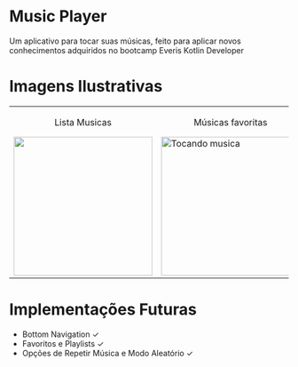 # Music Player

  Um aplicativo para tocar suas músicas, feito para aplicar novos conhecimentos adquiridos no bootcamp Everis Kotlin Developer

# Imagens Ilustrativas
<table align="center">
    <td>
        <p align="center">Lista Musicas</p>
        <img src="https://i.ibb.co/KL27JNx/Whats-App-Image-2021-06-13-at-02-49-33-5.jpg" alt"Lista de músicas" width="250" />
    </td>
    <td>
        <p align="center">Músicas favoritas</p>
        <img src="https://i.ibb.co/4sptDf8/Whats-App-Image-2021-06-13-at-02-49-33-4.jpg" alt="Tocando musica" width="250" />
    </td>
    <td>
        <p align="center">Playlists criadas</p>
        <img src="https://i.ibb.co/YTJjNgY/Whats-App-Image-2021-06-13-at-02-53-40.jpg" alt="Tocando musica" width="250" />
    </td>
    <td>
        <p align="center">Tocando música</p>
        <img src="https://i.ibb.co/12W2Q90/Whats-App-Image-2021-06-13-at-02-49-33-1.jpg" alt"Lista de musicas" width="250" />
    </td>
    <td>
        <p align="center">Notificação</p>
        <img src="https://i.ibb.co/hYSZNsS/Whats-App-Image-2021-06-13-at-02-49-33.jpg" alt="Tocando musica" width="250" />
    </td>
</table>


# Implementações Futuras
* Bottom Navigation ✓
* Favoritos e Playlists ✓
* Opções de Repetir Música e Modo Aleatório ✓
